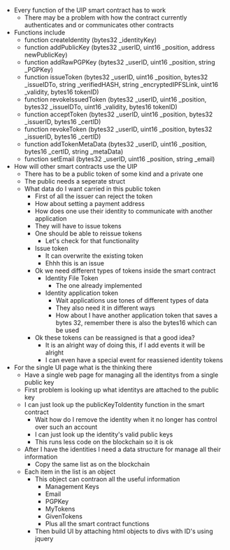 * Every function of the UIP smart contract has to work
    * There may be a problem with how the contract currently authenticates and or communicates other contracts 
* Functions include
    * function createIdentity (bytes32 _identityKey)
    * function addPublicKey (bytes32 _userID, uint16 _position, address newPublicKey)
    * function addRawPGPKey (bytes32 _userID, uint16 _position, string _PGPKey)
    * function issueToken (bytes32 _userID, uint16 _position, bytes32 _issueIDTo, string _verifiedHASH, string _encryptedIPFSLink, uint16 _validity, bytes16 tokenID)
    * function revokeIssuedToken (bytes32 _userID, uint16 _position, bytes32 _issueIDTo, uint16 _validity, bytes16 tokenID)
    * function acceptToken (bytes32 _userID, uint16 _position, bytes32 _issuerID, bytes16 _certID)
    * function revokeToken (bytes32 _userID, uint16 _position, bytes32 _issuerID, bytes16 _certID)
    * function addTokenMetaData (bytes32 _userID, uint16 _position, bytes16 _certID, string _metaData)
    * function setEmail (bytes32 _userID, uint16 _position, string _email)
* How will other smart contracts use the UIP
    * There has to be a public token of some kind and a private one
    * The public needs a seperate struct
    * What data do I want carried in this public token
        * First of all the issuer can reject the token
        * How about setting a payment address
        * How does one use their identity to communicate with another application
        * They will have to issue tokens
        * One should be able to reissue tokens
            * Let's check for that functionality
        * Issue token
            * It can overwrite the existing token
            * Ehhh this is an issue
        * Ok we need different types of tokens inside the smart contract
            * Identity File Token
                * The one already implemented
            * Identity application token
                * Wait applications use tones of different types of data
                * They also need it in different ways
                * How about I have another application token that saves a bytes 32, remember there is also the bytes16 which can be used
        * Ok these tokens can be reassigned is that a good idea?
            * It is an alright way of doing this, if I add events it will be alright
            * I can even have a special event for reassiened identity tokens
* For the single UI page what is the thinking there
    * Have a single web page for managing all the identitys from a single public key
    * First problem is looking up what identitys are attached to the public key
    * I can just look up the publicKeyToIdentity function in the smart contract
        * Wait how do I remove the identity when it no longer has control over such an account
        * I can just look up the identity's valid public keys
        * This runs less code on the blockchain so it is ok
    * After I have the identities I need a data structure for manage all their information
        * Copy the same list as on the blockchain
    * Each item in the list is an object
        * This object can contraon all the useful information
            * Management Keys
            * Email
            * PGPKey
            * MyTokens
            * GivenTokens
            * Plus all the smart contract functions
        * Then build UI by attaching html objects to divs with ID's using jquery